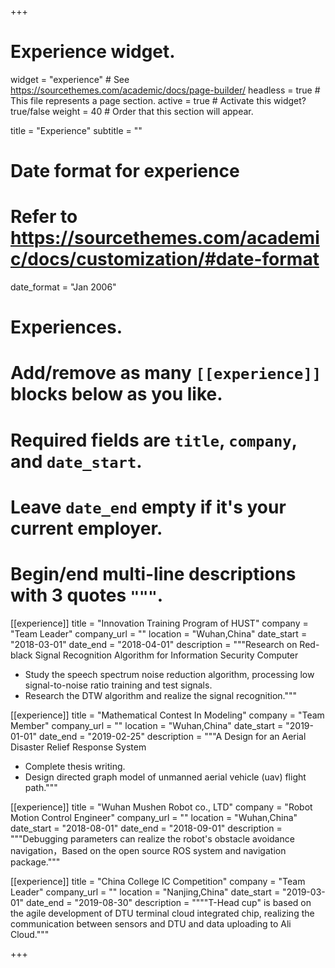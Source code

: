 +++
# Experience widget.
widget = "experience"  # See https://sourcethemes.com/academic/docs/page-builder/
headless = true  # This file represents a page section.
active = true  # Activate this widget? true/false
weight = 40  # Order that this section will appear.

title = "Experience"
subtitle = ""

# Date format for experience
#   Refer to https://sourcethemes.com/academic/docs/customization/#date-format
date_format = "Jan 2006"

# Experiences.
#   Add/remove as many `[[experience]]` blocks below as you like.
#   Required fields are `title`, `company`, and `date_start`.
#   Leave `date_end` empty if it's your current employer.
#   Begin/end multi-line descriptions with 3 quotes `"""`.
[[experience]]
  title = "Innovation Training Program of HUST"
  company = "Team Leader"
  company_url = ""
  location = "Wuhan,China"
  date_start = "2018-03-01"
  date_end = "2018-04-01"
  description = """Research on Red-black Signal Recognition Algorithm for Information Security Computer 
  
  * Study the speech spectrum noise reduction algorithm, processing low signal-to-noise ratio training and test signals. 
  * Research the DTW algorithm and realize the signal recognition."""

[[experience]]
  title = "Mathematical Contest In Modeling"
  company = "Team Member"
  company_url = ""
  location = "Wuhan,China"
  date_start = "2019-01-01"
  date_end = "2019-02-25"
  description = """A Design for an Aerial Disaster Relief Response System 
  
  * Complete thesis writing. 
  * Design directed graph model of unmanned aerial vehicle (uav) flight path."""

[[experience]]
  title = "Wuhan Mushen Robot co., LTD"
  company = "Robot Motion Control Engineer"
  company_url = ""
  location = "Wuhan,China"
  date_start = "2018-08-01"
  date_end = "2018-09-01"
  description = """Debugging parameters can realize the robot's obstacle avoidance navigation，Based on the open source ROS system and navigation package."""

[[experience]]
  title = "China College IC Competition"
  company = "Team Leader"
  company_url = ""
  location = "Nanjing,China"
  date_start = "2019-03-01"
  date_end = "2019-08-30"
  description = """"T-Head cup" is based on the agile development of DTU terminal cloud integrated chip, realizing the communication between sensors and DTU and data uploading to Ali Cloud."""

+++
